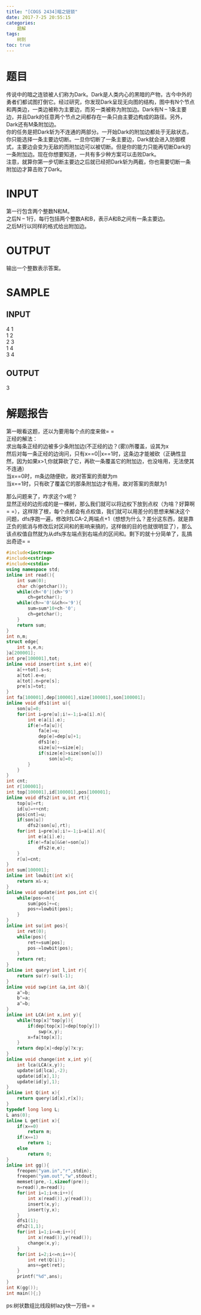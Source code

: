 ```yaml
---
title: "[COGS 2434]暗之链锁"
date: 2017-7-25 20:55:15
categories:
	题解
tags: 
    树剖
toc: true
---
```

# 题目
传说中的暗之连锁被人们称为Dark。<!--more-->Dark是人类内心的黑暗的产物，古今中外的勇者们都试图打倒它。经过研究，你发现Dark呈现无向图的结构，图中有N个节点和两类边，一类边被称为主要边，而另一类被称为附加边。Dark有N – 1条主要边，并且Dark的任意两个节点之间都存在一条只由主要边构成的路径。另外，Dark还有M条附加边。  
你的任务是把Dark斩为不连通的两部分。一开始Dark的附加边都处于无敌状态，你只能选择一条主要边切断。一旦你切断了一条主要边，Dark就会进入防御模式，主要边会变为无敌的而附加边可以被切断。但是你的能力只能再切断Dark的一条附加边。现在你想要知道，一共有多少种方案可以击败Dark。  
注意，就算你第一步切断主要边之后就已经把Dark斩为两截，你也需要切断一条附加边才算击败了Dark。
# INPUT
第一行包含两个整数N和M。  
之后N – 1行，每行包括两个整数A和B，表示A和B之间有一条主要边。  
之后M行以同样的格式给出附加边。  
# OUTPUT
输出一个整数表示答案。
# SAMPLE
## INPUT
4 1  
1 2  
2 3  
1 4  
3 4
## OUTPUT
3
# 解题报告
第一眼看这题，还以为要用每个点的度来做= =  
正经的解法：  
求出每条正经的边被多少条附加边(不正经的边？(雾))所覆盖，设其为x  
然后对每一条正经的边询问，只有x==0||x==1时，这条边才能被砍（正确性显然，因为如果x>1,你就算砍了它，再砍一条覆盖它的附加边，也没啥用，无法使其不连通）  
当x==0时，m条边随便砍，故对答案的贡献为m  
当x==1时，只有砍了覆盖它的那条附加边才有用，故对答案的贡献为1  

那么问题来了，咋求这个x呢？  
显然正经的边形成的是一棵树，那么我们就可以将边权下放到点权（为啥？好算啊= =），这样除了根，每个点都会有点权值，我们就可以用差分的思想来解决这个问题，dfs序跑一遍，修改时LCA-2,两端点+1（想想为什么？差分这东西，就是靠正负的抵消与修改后对区间和的影响来搞的，这样做的目的也就很明显了），那么该点权值自然就为从dfs序左端点到右端点的区间和。剩下的就十分简单了，乱搞出奇迹= =  
```c++
#include<iostream>
#include<cstring>
#include<cstdio>
using namespace std;
inline int read(){
	int sum(0);
	char ch(getchar());
	while(ch<'0'||ch>'9')
		ch=getchar();
	while(ch>='0'&&ch<='9'){
		sum=sum*10+ch-'0';
		ch=getchar();
	}
	return sum;
}
int n,m;
struct edge{
	int s,e,n;
}a[200001];
int pre[100001],tot;
inline void insert(int s,int e){
	a[++tot].s=s;
	a[tot].e=e;
	a[tot].n=pre[s];
	pre[s]=tot;
}
int fa[100001],dep[100001],size[100001],son[100001];
inline void dfs1(int u){
	son[u]=0;
	for(int i=pre[u];i!=-1;i=a[i].n){
		int e(a[i].e);
		if(e!=fa[u]){
			fa[e]=u;
			dep[e]=dep[u]+1;
			dfs1(e);
			size[u]+=size[e];
			if(size[e]>size[son[u]])
				son[u]=0;
		}
	}
}
int cnt;
int r[100001];
int top[100001],id[100001],pos[100001];
inline void dfs2(int u,int rt){
	top[u]=rt;
	id[u]=++cnt;
	pos[cnt]=u;
	if(son[u])
		dfs2(son[u],rt);
	for(int i=pre[u];i!=-1;i=a[i].n){
		int e(a[i].e);
		if(e!=fa[u]&&e!=son[u])
			dfs2(e,e);
	}
	r[u]=cnt;
}
int sum[100001];
inline int lowbit(int x){
	return x&-x;
}
inline void update(int pos,int c){
	while(pos<=n){
		sum[pos]+=c;
		pos+=lowbit(pos);
	}
}
inline int su(int pos){
	int ret(0);
	while(pos){
		ret+=sum[pos];
		pos-=lowbit(pos);
	}
	return ret;
}
inline int query(int l,int r){
	return su(r)-su(l-1);
}
inline void swp(int &a,int &b){
	a^=b;
	b^=a;
	a^=b;
}
inline int LCA(int x,int y){
	while(top[x]^top[y]){
		if(dep[top[x]]<dep[top[y]])
			swp(x,y);
		x=fa[top[x]];
	}
	return dep[x]<dep[y]?x:y;
}
inline void change(int x,int y){
	int lca(LCA(x,y));
	update(id[lca],-2);
	update(id[x],1);
	update(id[y],1);
}
inline int Q(int x){
	return query(id[x],r[x]);
}
typedef long long L;
L ans(0);
inline L get(int x){
	if(x==0)
		return m;
	if(x==1)
		return 1;
	else
		return 0;
}
inline int gg(){
	freopen("yam.in","r",stdin);
	freopen("yam.out","w",stdout);
	memset(pre,-1,sizeof(pre));
	n=read(),m=read();
	for(int i=1;i<n;i++){
		int x(read()),y(read());
		insert(x,y);
		insert(y,x);
	}
	dfs1(1);
	dfs2(1,1);
	for(int i=1;i<=m;i++){
		int x(read()),y(read());
		change(x,y);
	}
	for(int i=2;i<=n;i++){
		int ret(Q(i));
		ans+=get(ret);
	}
	printf("%d",ans);
}
int K(gg());
int main(){;}
```
ps:树状数组比线段树lazy快一万倍= =
